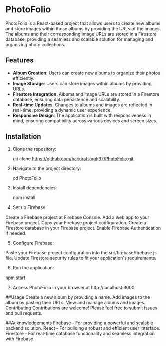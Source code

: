 # PhotoFolio

PhotoFolio is a React-based project that allows users to create new albums and store images within those albums by providing the URLs of the images. The albums and their corresponding image URLs are stored in a Firestore database, providing a seamless and scalable solution for managing and organizing photo collections.

## Features

- **Album Creation**: Users can create new albums to organize their photos efficiently.
- **Image Storage**: Users can store images within albums by providing URLs.
- **Firestore Integration**: Albums and image URLs are stored in a Firestore database, ensuring data persistence and scalability.
- **Real-time Updates**: Changes to albums and images are reflected in real-time, providing a dynamic user experience.
- **Responsive Design**: The application is built with responsiveness in mind, ensuring compatibility across various devices and screen sizes.

## Installation

1. Clone the repository:

   git clone https://github.com/harkiratsingh97/PhotoFolio.git

2. Navigate to the project directory:

   cd PhotoFolio

3. Install dependencies:

   npm install

4. Set up Firebase:

  Create a Firebase project at Firebase Console.
  Add a web app to your Firebase project.
  Copy your Firebase project configuration.
  Create a Firestore database in your Firebase project.
  Enable Firebase Authentication if needed.
  
5. Configure Firebase:
  
  Paste your Firebase project configuration into the src/firebase/firebase.js file.
  Update Firestore security rules to fit your application's requirements.
  
6. Run the application:

npm start

7. Access PhotoFolio in your browser at http://localhost:3000.

##Usage
Create a new album by providing a name.
Add images to the album by pasting their URLs.
View and manage albums and images.
Contributing
Contributions are welcome! Please feel free to submit issues and pull requests.

##Acknowledgements
Firebase - For providing a powerful and scalable backend solution.
React - For building a robust and efficient user interface.
Firestore - For real-time database functionality and seamless integration with Firebase.

